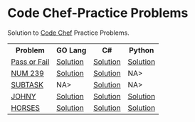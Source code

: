 # Code Chef-Practice Problems

<html>
 <head>
   
 </head>
 <body>
 
Solution to <a href="https://www.codechef.com/practice?page=0&limit=20&sort_by=difficulty_rating&sort_order=asc&search=&start_rating=0&end_rating=999&topic=">Code Chef</a> Practice Problems.

<table width="100%"> 
  <tr>
    <th>Problem</th>
    <th>GO Lang</th>
    <th>C#</th>
    <th>Python</th>
  </tr>
  <tr>
    <td><a href="https://www.codechef.com/problems/PASSORFAIL">Pass or Fail </a></td>
    <td><a href="https://www.codechef.com/viewsolution/60103846">Solution</a></td>   
    <td><a href="https://www.codechef.com/viewsolution/60103308">Solution</a></td>   
    <td><a href="https://www.codechef.com/viewsolution/60104518">Solution</a></td>   
  </tr>
 <tr>
    <td><a href="https://www.codechef.com/problems/NUM239">NUM 239 </a></td>
    <td><a href="https://www.codechef.com/viewsolution/60109252">Solution</a></td>   
    <td><a href="https://www.codechef.com/viewsolution/60108820">Solution</a></td>   
    <td>NA></td>
  </tr>
  <tr>
    <td><a href="https://www.codechef.com/problems/SUBTASK">SUBTASK</a></td>
    <td>NA></td>   
    <td><a href="https://www.codechef.com/viewsolution/60137280">Solution</a></td>   
   <td>NA></td>  
  </tr>
  <tr>
    <td><a href="https://www.codechef.com/problems/JOHNY">JOHNY</a></td>
    <td><a href="https://www.codechef.com/viewsolution/60735369">Solution</a></td>   
    <td><a href="https://www.codechef.com/viewsolution/60734962">Solution</a></td>   
    <td><a href="https://www.codechef.com/viewsolution/60736207">Solution</a></td>   
  </tr>
 <tr>
    <td><a href="https://www.codechef.com/problems/HORSES">HORSES</a></td>
    <td><a href="https://www.codechef.com/viewsolution/60900896">Solution</a></td>   
    <td><a href="https://www.codechef.com/viewsolution/60900448">Solution</a></td>   
    <td><a href="https://www.codechef.com/viewsolution/60901508">Solution</a></td>   
  </tr>
</table>  
<body> 
<html> 
